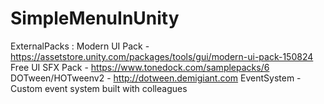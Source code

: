 # SimpleMenuInUnity


ExternalPacks : 
Modern UI Pack - https://assetstore.unity.com/packages/tools/gui/modern-ui-pack-150824
Free UI SFX Pack - https://www.tonedock.com/samplepacks/6
DOTween/HOTweenv2 - http://dotween.demigiant.com
EventSystem - Custom event system built with colleagues